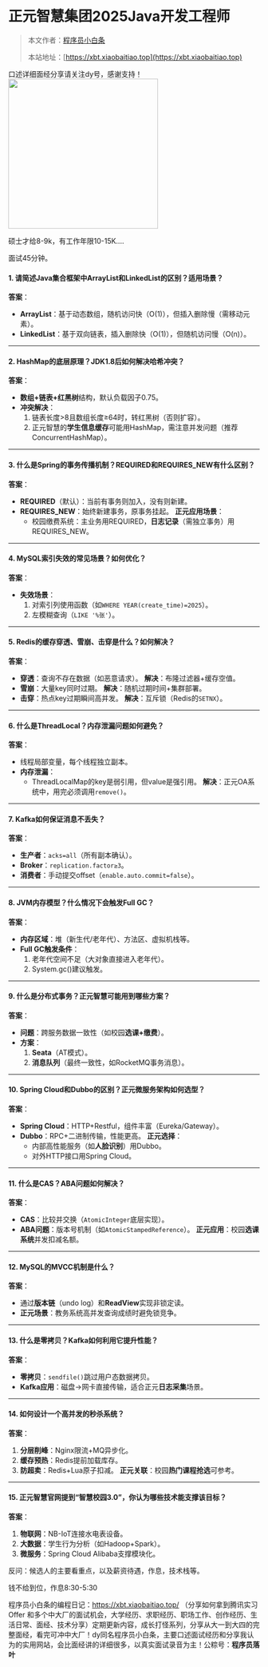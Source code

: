 # 正元智慧集团2025Java开发工程师

> 本文作者：[程序员小白条](https://github.com/luoye6)
>
> 本站地址：[https://xbt.xiaobaitiao.top](https://xbt.xiaobaitiao.top)
>
口述详细面经分享请关注dy号，感谢支持！
<img src="https://pic.yupi.icu/5563/202507082004834.png" width="300" height="300" />

硕士才给8-9k，有工作年限10-15K....

面试45分钟。

#### **1. 请简述Java集合框架中ArrayList和LinkedList的区别？适用场景？**

**答案**：

- **ArrayList**：基于动态数组，随机访问快（O(1)），但插入删除慢（需移动元素）。
- **LinkedList**：基于双向链表，插入删除快（O(1)），但随机访问慢（O(n)）。

------

#### **2. HashMap的底层原理？JDK1.8后如何解决哈希冲突？**

**答案**：

- **数组+链表+红黑树**结构，默认负载因子0.75。
- **冲突解决**：
  1. 链表长度>8且数组长度≥64时，转红黑树（否则扩容）。
  2. 正元智慧的**学生信息缓存**可能用HashMap，需注意并发问题（推荐ConcurrentHashMap）。

------

#### **3. 什么是Spring的事务传播机制？REQUIRED和REQUIRES_NEW有什么区别？**

**答案**：

- **REQUIRED**（默认）：当前有事务则加入，没有则新建。
- **REQUIRES_NEW**：始终新建事务，原事务挂起。
  **正元应用场景**：
  - 校园缴费系统：主业务用REQUIRED，**日志记录**（需独立事务）用REQUIRES_NEW。

------

#### **4. MySQL索引失效的常见场景？如何优化？**

**答案**：

- **失效场景**：
  1. 对索引列使用函数（如`WHERE YEAR(create_time)=2025`）。
  2. 左模糊查询（`LIKE '%张'`）。

------

#### **5. Redis的缓存穿透、雪崩、击穿是什么？如何解决？**

**答案**：

- **穿透**：查询不存在数据（如恶意请求）。
  **解决**：布隆过滤器+缓存空值。
- **雪崩**：大量key同时过期。
  **解决**：随机过期时间+集群部署。
- **击穿**：热点key过期瞬间高并发。
  **解决**：互斥锁（Redis的`SETNX`）。

------

#### **6. 什么是ThreadLocal？内存泄漏问题如何避免？**

**答案**：

- 线程局部变量，每个线程独立副本。
- **内存泄漏**：
  - ThreadLocalMap的key是弱引用，但value是强引用。
    **解决**：正元OA系统中，用完必须调用`remove()`。

------

#### **7. Kafka如何保证消息不丢失？**

**答案**：

- **生产者**：`acks=all`（所有副本确认）。
- **Broker**：`replication.factor≥3`。
- **消费者**：手动提交offset（`enable.auto.commit=false`）。

------

#### **8. JVM内存模型？什么情况下会触发Full GC？**

**答案**：

- **内存区域**：堆（新生代/老年代）、方法区、虚拟机栈等。
- **Full GC触发条件**：
  1. 老年代空间不足（大对象直接进入老年代）。
  2. System.gc()建议触发。

------

#### **9. 什么是分布式事务？正元智慧可能用到哪些方案？**

**答案**：

- **问题**：跨服务数据一致性（如校园**选课+缴费**）。
- **方案**：
  1. **Seata**（AT模式）。
  2. **消息队列**（最终一致性，如RocketMQ事务消息）。

------

#### **10. Spring Cloud和Dubbo的区别？正元微服务架构如何选型？**

**答案**：

- **Spring Cloud**：HTTP+Restful，组件丰富（Eureka/Gateway）。
- **Dubbo**：RPC+二进制传输，性能更高。
  **正元选择**：
  - 内部高性能服务（如**人脸识别**）用Dubbo。
  - 对外HTTP接口用Spring Cloud。

------

#### **11. 什么是CAS？ABA问题如何解决？**

**答案**：

- **CAS**：比较并交换（`AtomicInteger`底层实现）。
- **ABA问题**：版本号机制（如`AtomicStampedReference`）。
  **正元应用**：校园**选课系统**并发扣减名额。

------

#### **12. MySQL的MVCC机制是什么？**

**答案**：

- 通过**版本链**（undo log）和**ReadView**实现非锁定读。
- **正元场景**：教务系统高并发查询成绩时避免锁竞争。

------

#### **13. 什么是零拷贝？Kafka如何利用它提升性能？**

**答案**：

- **零拷贝**：`sendfile()`跳过用户态数据拷贝。
- **Kafka应用**：磁盘→网卡直接传输，适合正元**日志采集**场景。

------

#### **14. 如何设计一个高并发的秒杀系统？**

**答案**：

1. **分层削峰**：Nginx限流+MQ异步化。
2. **缓存预热**：Redis提前加载库存。
3. **防超卖**：Redis+Lua原子扣减。
   **正元关联**：校园**热门课程抢选**可参考。

------

#### **15. 正元智慧官网提到“智慧校园3.0”，你认为哪些技术能支撑该目标？**

**答案**：

1. **物联网**：NB-IoT连接水电表设备。
2. **大数据**：学生行为分析（如Hadoop+Spark）。
3. **微服务**：Spring Cloud Alibaba支撑模块化。

反问：候选人的主要看重点，以及薪资待遇，作息，技术栈等。

钱不给到位，作息8:30-5:30

程序员小白条的编程日记：https://xbt.xiaobaitiao.top/ （分享如何拿到腾讯实习 Offer 和多个中大厂的面试机会，大学经历、求职经历、职场工作、创作经历、生活日常、面经、技术分享）定期更新内容，成长打怪系列，分享从大一到大四的完整面经，看完可冲中大厂！dy同名程序员小白条，主要口述面试经历和分享我认为的实用网站，会比面经讲的详细很多，以真实面试录音为主！公粽号：**程序员落叶**

